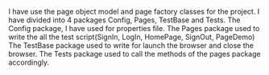 I have use the page object model and page factory classes for the project.
I have divided into 4 packages Config, Pages, TestBase and Tests.
The Config package, I have used for properties file.
The Pages package used to write the all the test script(SignIn, LogIn, HomePage,  SignOut, PageDemo)
The TestBase package used to write for launch the browser and close the browser.
The Tests package used to call the methods of the pages package accordingly.
